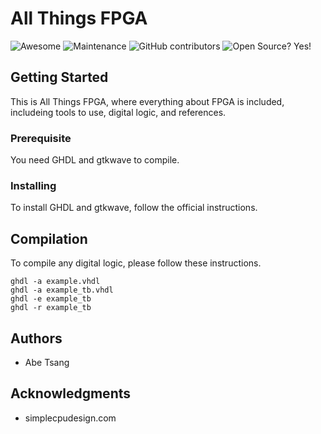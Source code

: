 # All Things FPGA 
![Awesome](https://cdn.rawgit.com/sindresorhus/awesome/d7305f38d29fed78fa85652e3a63e154dd8e8829/media/badge.svg)
![Maintenance](https://img.shields.io/badge/Maintained%3F-yes-green.svg) 
![GitHub contributors](https://img.shields.io/badge/Contributors-1-gold.svg) 
![Open Source? Yes!](https://badgen.net/badge/Open%20Source%20%3F/Yes%21/blue?icon=github)

## Getting Started

This is All Things FPGA, where everything about FPGA is included, includeing tools to use, digital logic, and references. 

### Prerequisite
You need GHDL and gtkwave to compile.

### Installing
To install GHDL and gtkwave, follow the official instructions.

## Compilation
To compile any digital logic, please follow these instructions.
```
ghdl -a example.vhdl
ghdl -a example_tb.vhdl
ghdl -e example_tb
ghdl -r example_tb
```

## Authors
* Abe Tsang

## Acknowledgments
* simplecpudesign.com
